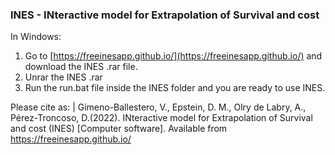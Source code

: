 ### INES - INteractive model for Extrapolation of Survival and cost

In Windows: 
1. Go to [https://freeinesapp.github.io/](https://freeinesapp.github.io/) and download the INES .rar file.
2. Unrar the INES .rar
3. Run the run.bat file inside the INES folder and you are ready to use INES. 

Please cite as: 
| Gimeno-Ballestero, V., Epstein, D. M., Olry de Labry, A., Pérez-Troncoso, D.(2022). INteractive model for Extrapolation of Survival and cost (INES) [Computer software]. Available from https://freeinesapp.github.io/
